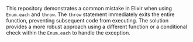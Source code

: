 This repository demonstrates a common mistake in Elixir when using `Enum.each` and `throw`. The `throw` statement immediately exits the entire function, preventing subsequent code from executing.  The solution provides a more robust approach using a different function or a conditional check within the `Enum.each` to handle the exception.